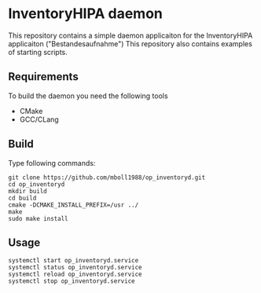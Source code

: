 # InventoryHIPA daemon

This repository contains a simple daemon applicaiton for the InventoryHIPA applicaiton ("Bestandesaufnahme") 
This repository also contains examples of starting scripts.

## Requirements

To build the daemon you need the following tools

* CMake
* GCC/CLang

## Build

Type following commands:

    git clone https://github.com/mboll1988/op_inventoryd.git
    cd op_inventoryd
    mkdir build
    cd build
    cmake -DCMAKE_INSTALL_PREFIX=/usr ../
    make
    sudo make install

## Usage

    systemctl start op_inventoryd.service
    systemctl status op_inventoryd.service
    systemctl reload op_inventoryd.service
    systemctl stop op_inventoryd.service

